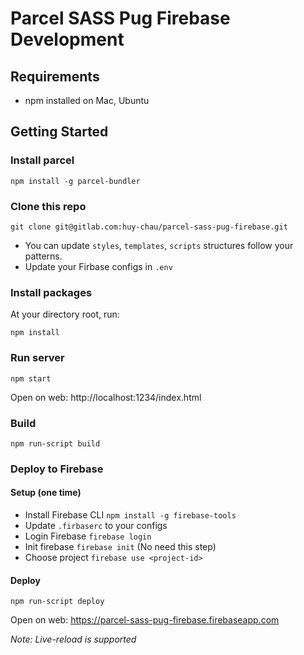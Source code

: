 # Parcel SASS Pug Firebase Development

## Requirements

- npm installed on Mac, Ubuntu

## Getting Started

### Install parcel
```
npm install -g parcel-bundler
```

### Clone this repo
```
git clone git@gitlab.com:huy-chau/parcel-sass-pug-firebase.git
```

- You can update `styles`, `templates`, `scripts` structures follow your patterns.
- Update your Firbase configs in `.env`

### Install packages

At your directory root, run:
```
npm install
```

### Run server
```
npm start
```

Open on web: http://localhost:1234/index.html

### Build
```
npm run-script build
```

### Deploy to Firebase

#### Setup (one time)
- Install Firebase CLI `npm install -g firebase-tools`
- Update `.firbaserc` to your configs
- Login  Firebase `firebase login`
- Init firebase `firebase init` (No need this step)
- Choose project `firebase use <project-id>`

#### Deploy
```
npm run-script deploy
```

Open on web: https://parcel-sass-pug-firebase.firebaseapp.com

*Note: Live-reload is supported*
